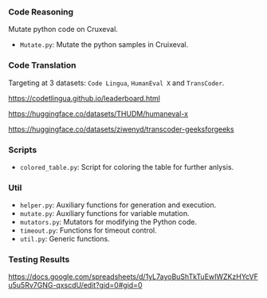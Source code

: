 ### Code Reasoning

Mutate python code on Cruxeval.

- `Mutate.py`: Mutate the python samples in Cruixeval.



### Code Translation

Targeting at 3 datasets: `Code Lingua`, `HumanEval X` and `TransCoder`.

https://codetlingua.github.io/leaderboard.html

https://huggingface.co/datasets/THUDM/humaneval-x

https://huggingface.co/datasets/ziwenyd/transcoder-geeksforgeeks 



### Scripts

- `colored_table.py`: Script for coloring the table for further anlysis.



### Util

- `helper.py`: Auxiliary functions for generation and execution.
- `mutate.py`: Auxiliary functions for variable mutation.
- `mutators.py`: Mutators for modifying the Python code.
- `timeout.py`: Functions for timeout control.
- `util.py`: Generic functions.



### Testing Results
https://docs.google.com/spreadsheets/d/1yL7ayoBuShTkTuEwIWZKzHYcVFu5u5Rv7GNG-qxscdU/edit?gid=0#gid=0
